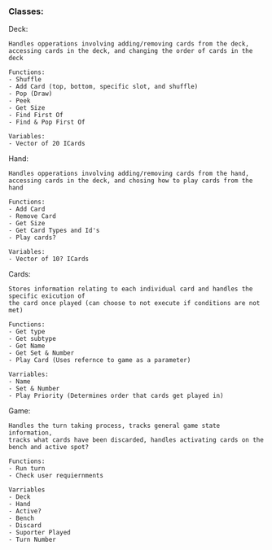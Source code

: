 ### Classes:

Deck:
	
	Handles opperations involving adding/removing cards from the deck, 
	accessing cards in the deck, and changing the order of cards in the deck

	Functions:
	- Shuffle
	- Add Card (top, bottom, specific slot, and shuffle)
	- Pop (Draw)
	- Peek
	- Get Size
	- Find First Of
	- Find & Pop First Of

	Variables:
	- Vector of 20 ICards

Hand:
	
	Handles opperations involving adding/removing cards from the hand, 
	accessing cards in the deck, and chosing how to play cards from the hand

	Functions:
	- Add Card
	- Remove Card
	- Get Size
	- Get Card Types and Id's
	- Play cards?

	Variables:
	- Vector of 10? ICards

Cards:

	Stores information relating to each individual card and handles the specific exicution of
	the card once played (can choose to not execute if conditions are not met)

	Functions:
	- Get type
	- Get subtype
	- Get Name
	- Get Set & Number
	- Play Card (Uses refernce to game as a parameter)

	Varriables:
	- Name
	- Set & Number
	- Play Priority (Determines order that cards get played in)

Game:

	Handles the turn taking process, tracks general game state information,
	tracks what cards have been discarded, handles activating cards on the bench and active spot?

	Functions:
	- Run turn
	- Check user requiernments

	Varriables
	- Deck
	- Hand
	- Active?
	- Bench
	- Discard
	- Suporter Played
	- Turn Number
